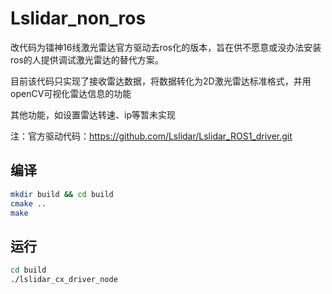 # Lslidar_non_ros
改代码为镭神16线激光雷达官方驱动去ros化的版本，旨在供不愿意或没办法安装ros的人提供调试激光雷达的替代方案。

目前该代码只实现了接收雷达数据，将数据转化为2D激光雷达标准格式，并用openCV可视化雷达信息的功能

其他功能，如设置雷达转速、ip等暂未实现

注：官方驱动代码：https://github.com/Lslidar/Lslidar_ROS1_driver.git
## 编译
```sh
mkdir build && cd build
cmake ..
make
```
## 运行
```sh
cd build
./lslidar_cx_driver_node 
```